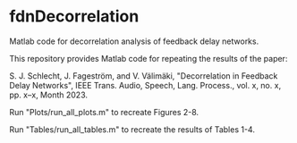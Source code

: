 # fdnDecorrelation
Matlab code for decorrelation analysis of feedback delay networks. 

This repository provides Matlab code for repeating the results of the paper: 

S. J. Schlecht, J. Fageström, and V. Välimäki, "Decorrelation in Feedback Delay Networks", IEEE
Trans. Audio, Speech, Lang. Process., vol. x, no. x, pp.
x–x, Month 2023.

Run "Plots/run_all_plots.m" to recreate Figures 2-8.

Run "Tables/run_all_tables.m" to recreate the results of Tables 1-4.

